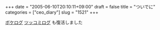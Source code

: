 +++
date = "2005-06-10T20:10:11+09:00"
draft = false
title = "ついでに"
categories = ["ceo_diary"]
slug = "1521"
+++

<a href="http://boke.jugem.jp" target="_blank">ボケログ</a>
<a href="http://tukkomi.jugem.jp" target="_blank">ツッコミログ</a>
も復活しました
